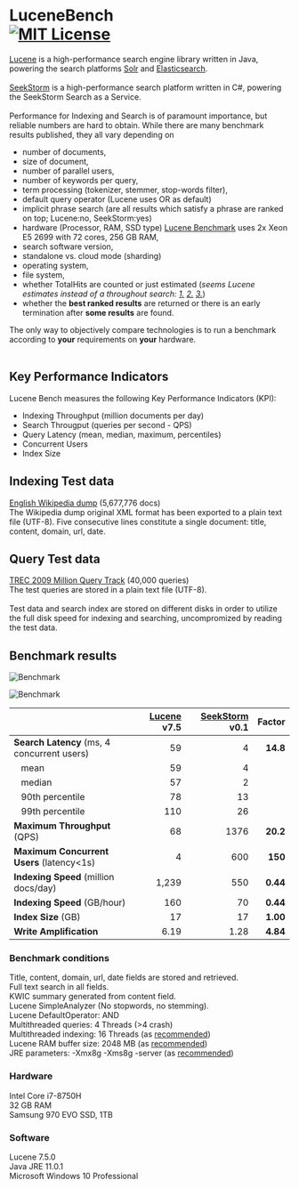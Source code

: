 LuceneBench<br>
[![MIT License](https://img.shields.io/github/license/wolfgarbe/lucenebench.svg)](https://github.com/wolfgarbe/LuceneBench/blob/master/LICENSE)
========
[Lucene](http://lucene.apache.org/core/) is a high-performance search engine library written in Java, powering the search platforms  [Solr](http://lucene.apache.org/solr/) and [Elasticsearch](https://www.elastic.co/de/products/elasticsearch).
<br><br>
[SeekStorm](https://seekstorm.com) is a high-performance search platform written in C#, powering the SeekStorm Search as a Service.
<br><br>
Performance for Indexing and Search is of paramount importance, but reliable numbers are hard to obtain. 
While there are many benchmark results published, they all vary depending on 
* number of documents, 
* size of document, 
* number of parallel users,
* number of keywords per query,
* term processing (tokenizer, stemmer, stop-words filter),
* default query operator (Lucene uses OR as default)
* implicit phrase search (are all results which satisfy a phrase are ranked on top; Lucene:no, SeekStorm:yes)
* hardware (Processor, RAM, SSD type) [Lucene Benchmark](https://home.apache.org/~mikemccand/lucenebench/) uses 2x Xeon E5 2699 with 72 cores, 256 GB RAM, 
* search software version,
* standalone vs. cloud mode (sharding)
* operating system, 
* file system,
* whether TotalHits are counted or just estimated (*seems Lucene estimates instead of a throughout search: [1.](https://issues.apache.org/jira/browse/LUCENE-8060) [2.](https://issues.apache.org/jira/browse/LUCENE-8430) [3.](https://issues.apache.org/jira/browse/LUCENE-8431)*)
* whether the **best ranked results** are returned or there is an early termination after **some results** are found.



The only way to objectively compare technologies is to run a benchmark according to **your** requirements on **your** hardware.
<br><br>
## Key Performance Indicators
Lucene Bench measures the following Key Performance Indicators (KPI):
<br>
* Indexing Throughput (million documents per day)
* Search Througput (queries per second - QPS)
* Query Latency (mean, median, maximum, percentiles)
* Concurrent Users
* Index Size

## Indexing Test data
[English Wikipedia dump](https://dumps.wikimedia.org/enwiki/latest/enwiki-latest-pages-articles.xml.bz2) (5,677,776 docs)<br>
The Wikipedia dump original XML format has been exported to a plain text file (UTF-8).
Five consecutive lines constitute a single document: title, content, domain, url, date.

## Query Test data
[TREC 2009 Million Query Track](https://trec.nist.gov/data/million.query09.html) (40,000 queries)<br>
The test queries are stored in a plain text file (UTF-8).
<br><br>
Test data and search index are stored on different disks in order to utilize the full disk speed for indexing and searching, uncompromized by reading the test data.

## Benchmark results

![Benchmark](https://wolfgarbe.github.io/LuceneBench/img/lucenebench1.png "Benchmark")

![Benchmark](https://wolfgarbe.github.io/LuceneBench/img/lucenebench2.png "Benchmark")

|                           | [Lucene](http://lucene.apache.org/core/) v7.5   | [SeekStorm](https://seekstorm.com/) v0.1   | Factor |
| :--- | ---: | ---: | ---: |    
| **Search Latency** (ms, 4 concurrent users)   | 59  |  4 |  **14.8** | 
| &nbsp;&nbsp;&nbsp;mean |  59 | 4  |  |
| &nbsp;&nbsp;&nbsp;median |  57 | 2  |  |
| &nbsp;&nbsp;&nbsp;90th percentile | 78  | 13  |  |
| &nbsp;&nbsp;&nbsp;99th percentile | 110  | 26  |  |
| **Maximum Throughput** (QPS)   | 68  | 1376  | **20.2** | 
| **Maximum Concurrent Users** (latency<1s) | 4  | 600  | **150** |
| **Indexing Speed** (million docs/day) | 1,239 | 550  | **0.44** |
| **Indexing Speed** (GB/hour)  | 160  | 70  |  **0.44** |
| **Index Size** (GB)           | 17  | 17  | **1.00** |
| **Write Amplification**       | 6.19 | 1.28 | **4.84** |

### Benchmark conditions
Title, content, domain, url, date fields are stored and retrieved.<br>
Full text search in all fields.<br>
KWIC summary generated from content field.<br>
Lucene SimpleAnalyzer (No stopwords, no stemming).<br>
Lucene DefaultOperator: AND<br>
Multithreaded queries: 4 Threads (>4 crash)<br>
Multithreaded indexing: 16 Threads (as [recommended](https://home.apache.org/~mikemccand/lucenebench/indexing.html))<br>
Lucene RAM buffer size: 2048 MB (as [recommended](https://home.apache.org/~mikemccand/lucenebench/indexing.html))<br>
JRE parameters: -Xmx8g -Xms8g -server (as [recommended](https://home.apache.org/~mikemccand/lucenebench/indexing.html))

### Hardware
Intel Core i7-8750H<br>
32 GB RAM<br>
Samsung 970 EVO SSD, 1TB<br>

### Software
Lucene 7.5.0<br>
Java JRE 11.0.1<br>
Microsoft Windows 10 Professional<br>
